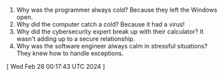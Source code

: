  
1. Why was the programmer always cold? Because they left the Windows open.
2. Why did the computer catch a cold? Because it had a virus!
3. Why did the cybersecurity expert break up with their calculator? It wasn't adding up to a secure relationship.
4. Why was the software engineer always calm in stressful situations? They knew how to handle exceptions.
 
[ 
Wed Feb 28 00:17:43 UTC 2024
 ]
